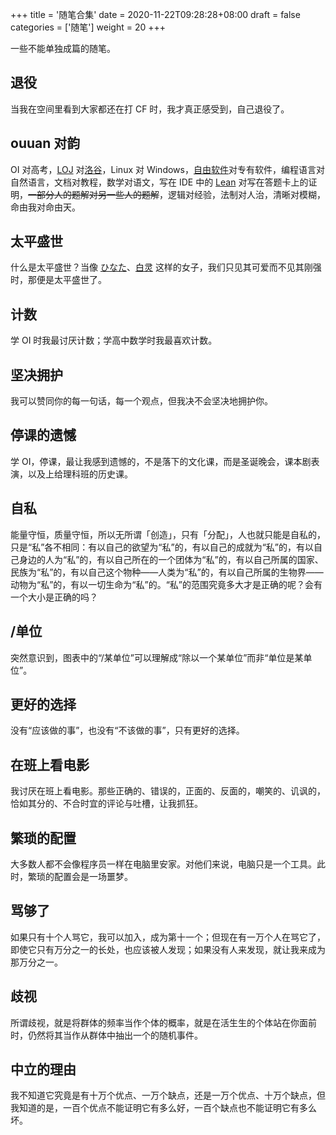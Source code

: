 +++
title = '随笔合集'
date = 2020-11-22T09:28:28+08:00
draft = false
categories = ['随笔']
weight = 20
+++

一些不能单独成篇的随笔。

<!--more-->

## 退役

当我在空间里看到大家都还在打 CF 时，我才真正感受到，自己退役了。

## ouuan 对韵

OI 对高考，[LOJ](https://loj.ac) 对[洛谷](https://www.luogu.com.cn/)，Linux 对 Windows，[自由软件](https://www.gnu.org/philosophy/free-sw.html)对专有软件，编程语言对自然语言，文档对教程，数学对语文，写在 IDE 中的 [Lean](https://leanprover-community.github.io/) 对写在答题卡上的证明，~~一部分人的题解对另一些人的题解~~，逻辑对经验，法制对人治，清晰对模糊，命由我对命由天。

## 太平盛世

什么是太平盛世？当像 [ひなた](https://zh.moegirl.org.cn/zh-cn/川本日向)、[白灵](https://baike.baidu.com/item/白灵) 这样的女子，我们只见其可爱而不见其刚强时，那便是太平盛世了。

## 计数

学 OI 时我最讨厌计数；学高中数学时我最喜欢计数。

## 坚决拥护

我可以赞同你的每一句话，每一个观点，但我决不会坚决地拥护你。

## 停课的遗憾

学 OI，停课，最让我感到遗憾的，不是落下的文化课，而是圣诞晚会，课本剧表演，以及上给理科班的历史课。

## 自私

能量守恒，质量守恒，所以无所谓「创造」，只有「分配」，人也就只能是自私的，只是“私”各不相同：有以自己的欲望为“私”的，有以自己的成就为“私”的，有以自己身边的人为“私”的，有以自己所在的一个团体为“私”的，有以自己所属的国家、民族为“私”的，有以自己这个物种——人类为“私”的，有以自己所属的生物界——动物为“私”的，有以一切生命为“私”的。“私”的范围究竟多大才是正确的呢？会有一个大小是正确的吗？

## /单位

突然意识到，图表中的“/某单位”可以理解成“除以一个某单位”而非“单位是某单位”。

## 更好的选择

没有“应该做的事”，也没有“不该做的事”，只有更好的选择。

## 在班上看电影

我讨厌在班上看电影。那些正确的、错误的，正面的、反面的，嘲笑的、讥讽的，恰如其分的、不合时宜的评论与吐槽，让我抓狂。

## 繁琐的配置

大多数人都不会像程序员一样在电脑里安家。对他们来说，电脑只是一个工具。此时，繁琐的配置会是一场噩梦。

## 骂够了

如果只有十个人骂它，我可以加入，成为第十一个；但现在有一万个人在骂它了，即使它只有万分之一的长处，也应该被人发现；如果没有人来发现，就让我来成为那万分之一。

## 歧视

所谓歧视，就是将群体的频率当作个体的概率，就是在活生生的个体站在你面前时，仍然将其当作从群体中抽出一个的随机事件。

## 中立的理由

我不知道它究竟是有十万个优点、一万个缺点，还是一万个优点、十万个缺点，但我知道的是，一百个优点不能证明它有多么好，一百个缺点也不能证明它有多么坏。
